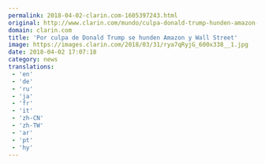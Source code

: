 ```yaml
---
permalink: 2018-04-02-clarin.com-1605397243.html
original: http://www.clarin.com/mundo/culpa-donald-trump-hunden-amazon-wall-street_0_HyVhr0ksM.html
domain: clarin.com
title: 'Por culpa de Donald Trump se hunden Amazon y Wall Street'
image: https://images.clarin.com/2018/03/31/rya7qRyjG_600x338__1.jpg
date: 2018-04-02 17:07:18
category: news
translations: 
 - 'en'
 - 'de'
 - 'ru'
 - 'ja'
 - 'fr'
 - 'it'
 - 'zh-CN'
 - 'zh-TW'
 - 'ar'
 - 'pt'
 - 'hy'
---
```


